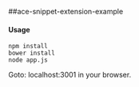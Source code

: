 ##ace-snippet-extension-example

#### Usage

```
npm install
bower install
node app.js
```

Goto: localhost:3001 in your browser.